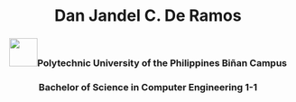 <h1 align="center">Dan Jandel C. De Ramos</h1>
<h3 align="center"> <img src="https://i.pinimg.com/originals/6a/d3/9d/6ad39d276ee6d4ec30c1149558e02c20.png" width ="50" height ="50">Polytechnic University of the Philippines Biñan Campus</h3>
<h3 align="center">Bachelor of Science in Computer Engineering 1-1</h3>
